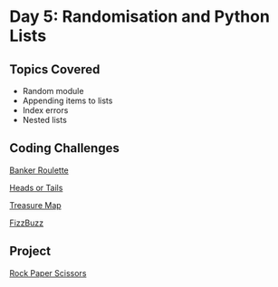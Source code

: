# Day 5: Randomisation and Python Lists

## Topics Covered
- Random module
- Appending items to lists
- Index errors
- Nested lists


## Coding Challenges
[Banker Roulette](https://github.com/wamwangi-mathenge/100_Days_of_Python/tree/main/Day_4/Banker_Roulette)

[Heads or Tails](https://github.com/wamwangi-mathenge/100_Days_of_Python/tree/main/Day_4/Heads_or_Tails)

[Treasure Map](https://github.com/wamwangi-mathenge/100_Days_of_Python/tree/main/Day_4/Treasure_Map)

[FizzBuzz](https://github.com/wamwangi-mathenge/100_Days_of_Python/tree/main/Day_5/FizzBuzz)


## Project
[Rock Paper Scissors](https://github.com/wamwangi-mathenge/100_Days_of_Python/tree/main/Day_4/Rock_Paper_Scissors)